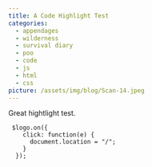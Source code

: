 ```yaml
---
title: A Code Highlight Test
categories:
  - appendages
  - wilderness
  - survival diary
  - poo
  - code
  - js
  - html
  - css
picture: /assets/img/blog/Scan-14.jpeg
---
```

Great hightlight test.

~~~
 $logo.on({
    click: function(e) {
      document.location = "/";
    }
  });
~~~